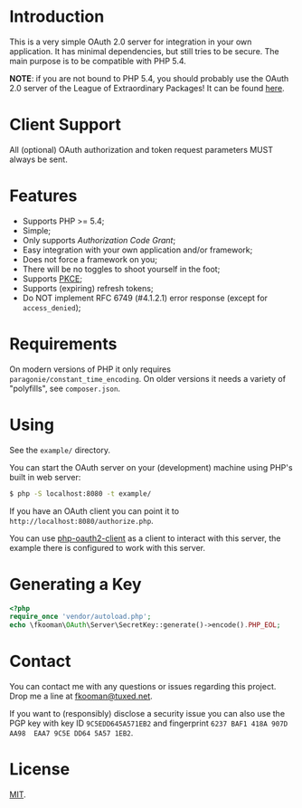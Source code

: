# Introduction
This is a very simple OAuth 2.0 server for integration in your own application. 
It has minimal dependencies, but still tries to be secure. The main purpose is 
to be compatible with PHP 5.4.

**NOTE**: if you are not bound to PHP 5.4, you should probably use the OAuth 
2.0 server of the League of Extraordinary Packages! It can be found 
[here](https://oauth2.thephpleague.com/).

# Client Support

All (optional) OAuth authorization and token request parameters MUST always be
sent.

# Features

- Supports PHP >= 5.4;
- Simple;
- Only supports _Authorization Code Grant_;
- Easy integration with your own application and/or framework;
- Does not force a framework on you;
- There will be no toggles to shoot yourself in the foot;
- Supports [PKCE](https://tools.ietf.org/html/rfc7636);
- Supports (expiring) refresh tokens;
- Do NOT implement RFC 6749 (#4.1.2.1) error response (except for 
  `access_denied`);

# Requirements

On modern versions of PHP it only requires `paragonie/constant_time_encoding`. 
On older versions it needs a variety of "polyfills", see `composer.json`.

# Using

See the `example/` directory.

You can start the OAuth server on your (development) machine using PHP's built
in web server:

```bash
$ php -S localhost:8080 -t example/
```

If you have an OAuth client you can point it to 
`http://localhost:8080/authorize.php`.

You can use [php-oauth2-client](https://git.tuxed.net/fkooman/php-oauth2-client/)
as a client to interact with this server, the example there is configured 
to work with this server.

# Generating a Key

```php
<?php
require_once 'vendor/autoload.php';
echo \fkooman\OAuth\Server\SecretKey::generate()->encode().PHP_EOL;
```

# Contact

You can contact me with any questions or issues regarding this project. Drop
me a line at [fkooman@tuxed.net](mailto:fkooman@tuxed.net).

If you want to (responsibly) disclose a security issue you can also use the
PGP key with key ID `9C5EDD645A571EB2` and fingerprint
`6237 BAF1 418A 907D AA98  EAA7 9C5E DD64 5A57 1EB2`.

# License

[MIT](LICENSE).

